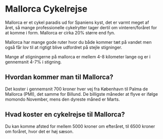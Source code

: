 # Mallorca Cykelrejse

Mallorca er et cykel paradis ud for Spaniens kyst, det er varmt meget af året, så mange professionelle cykelrytter tager dertil om vinteren/foråret for at komme i form. Mallorca er cirka 20% større end fyn.

Mallorca har mange gode ruter hvor du både kommer tæt på vandet men også får lov til at rigtigt blive udfordret på stejle stigninger.

Mange af stigningerne på mallorca er mellem 4-8 kilometer lange og er i gennemsnit 4-7% i stigning.

## Hvordan kommer man til Mallorca?

Det koster i gennemsnit 700 kroner hver vej fra København til Palma de Mallorca (PMI), det samme for Billund. De billigste måneder at flyve er ifølge momondo November, mens den dyreste måned er Marts.

## Hvad koster en cykelrejse til Mallorca?

Du kan komme afsted for mellem 5000 kroner om efteråret, til 6500 kroner om foråret, hvor det er høj sæson.
